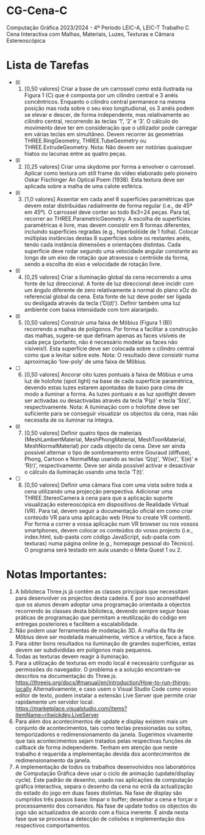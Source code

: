 # CG-Cena-C
Computação Gráfica
2023/2024 - 4º Período
LEIC-A, LEIC-T
Trabalho C
Cena Interactiva com Malhas, Materiais, Luzes, Texturas e Câmara Estereoscópica

# Lista de Tarefas
- [x] 1. [0,50 valores] Criar a base de um carrossel como está ilustrada na Figura 1 (C) que é composta
por um cilindro central e 3 anéis concêntricos. Enquanto o cilindro central permanece na mesma
posição mas roda sobre o seu eixo longitudional, os 3 anéis podem se elevar e descer, de forma
independente, mas relativamente ao cilindro central, recorrendo às teclas ‘1’, ‘2’ e ‘3’. O cálculo
do movimento deve ter em consideração que o utilizador pode carregar em várias teclas em
simultâneo. Devem recorrer às geometrias THREE.RingGeometry, THREE.TubeGeometry ou
THREE.ExtrudeGeometry.
Nota: Não devem ser notórias quaisquer hiatos ou lacunas entre as quatro peças.
- [x] 2. [0,25 valores] Criar uma skydome por forma a envolver o carrossel. Aplicar como textura um still
frame do vídeo elaborado pelo pioneiro Oskar Fischinger An Optical Poem (1938). Esta textura
deve ser aplicada sobre a malha de uma calote esférica.
- [x] 3. [1,0 valores] Assentar em cada anel 8 superfícies paramétricas que devem estar distribuídas
radialmente de forma regular (i.e., de 45º em 45º). O carrossel deve conter ao todo 8x3=24
peças. Para tal, recorrer ao THREE.ParametricGeometry. A escolha de superfícies paramétricas é
livre, mas devem consistir em 8 formas diferentes, incluindo superfícies regradas (e.g.,
hiperbolóide de 1 folha). Colocar múltiplas instâncias destas 8 superfícies sobre os restantes
anéis, tendo cada instância dimensões e orientações distintas. Cada superfície deve rodar
segundo uma velocidade angular constante ao longo de um eixo de rotação que atravessa o
centróide da forma, sendo a escolha do eixo e velocidade de rotação livre.
- [x] 4. [0,25 valores] Criar a iluminação global da cena recorrendo a uma fonte de luz direccional. A
fonte de luz direccional deve incidir com um ângulo diferente de zero relativamente à normal do
plano xOz do referencial global da cena. Esta fonte de luz deve poder ser ligada ou desligada
através da tecla (‘D(d)’). Definir também uma luz ambiente com baixa intensidade com tom
alaranjado.
- [x] 5. [0,50 valores] Construir uma faixa de Möbius (Figura 1 (B)) recorrendo a malhas de polígonos.
Por forma a facilitar a construção das malhas, sugere-se que definam apenas as faces visíveis de
cada peça (portanto, não é necessário modelar as faces não visíveis!). Esta superfície deve ser
colocada sobre o cilindro central como que a levitar sobre este.
Nota: O resultado deve consistir numa aproximação ‘low-poly’ de uma faixa de Möbius.
- [ ] 6. [0,50 valores] Ancorar oito luzes pontuais à faixa de Möbius e uma luz de holofote (spot light)
na base de cada superfície paramétrica, devendo estas luzes estarem apontadas de baixo para
cima de modo a iluminar a forma. As luzes pontuais e as luz spotlight devem ser activadas ou
desactivadas através da tecla ‘P(p)’ e tecla ‘S(s)’, respectivamente.
Nota: A iluminação com o holofote deve ser suficiente para se conseguir visualizar os
objectos da cena, mas não necessita de os iluminar na íntegra.
- [x] 7. [0,50 valores] Definir quatro tipos de materiais (MeshLambertMaterial, MeshPhongMaterial,
MeshToonMaterial, MeshNormalMaterial) por cada objecto da cena. Deve ser ainda possível
alternar o tipo de sombreamento entre Gouraud (diffuse), Phong, Cartoon e NormalMap usando 
as teclas ‘Q(q)’, ‘W(w)’, ‘E(e)’ e ‘R(r)’, respectivamente. Deve ser ainda possível activar e
desactivar o cálculo da iluminação usando uma tecla ‘T(t)’.
- [ ] 8. [0,50 valores] Definir uma câmara fixa com uma vista sobre toda a cena utilizando uma
projecção perspectiva. Adicionar uma THREE.StereoCamera à cena para que a aplicação suporte
visualização estereoscópica em dispositivos de Realidade Virtual (VR). Para tal, devem seguir a
documentação oficial em como criar conteúdo VR para uma aplicação web (How to create VR
content). Por forma a correr a vossa aplicação num VR browser ou nos vossos smartphones,
devem colocar os conteúdos do vosso projecto (i.e., index.html, sub-pasta com código
JavaScript, sub-pasta com texturas) numa página online (e.g., homepage pessoal do Técnico). O
programa será testado em aula usando o Meta Quest 1 ou 2.
# Notas Importantes:
1. A biblioteca Three.js já contém as classes principais que necessitam para desenvolver os
projectos desta cadeira. É por isso aconselhável que os alunos devam adoptar uma
programação orientada a objectos recorrendo às classes desta biblioteca, devendo sempre
seguir boas práticas de programação que permitam a reutilização do código em entregas
posteriores e facilitem a escalabilidade.
2. Não podem usar ferramentas de modelação 3D. A malha da fita de Möbius deve ser
modelada manualmente, vértice a vértice, face a face.
3. Para obter bons resultados na iluminação de grandes superfícies, estas devem ser
subdivididas em polígonos mais pequenos.
4. Todas as texturas devem reagir à iluminação.
5. Para a utilização de texturas em modo local é necessário configurar as permissões do
navegador. O problema e a solução encontram-se descritos na documentação do Three.js.
https://threejs.org/docs/#manual/en/introduction/How-to-run-things-locally
Alternativamente, e caso usem o Visual Studio Code como vosso editor de texto, podem
instalar a extensão Live Server que permite criar rapidamente um servidor local:
https://marketplace.visualstudio.com/items?itemName=ritwickdey.LiveServer
6. Para além dos acontecimentos de update e display existem mais um conjunto de
acontecimentos, tais como teclas pressionadas ou soltas, temporizadores e
redimensionamento da janela. Sugerimos vivamente que tais acontecimentos sejam tratados
pelas respectivas funções de callback de forma independente. Tenham em atenção que
neste trabalho é requerida a implementação devida dos acontecimentos de
redimensionamento da janela.
7. A implementação de todos os trabalhos desenvolvidos nos laboratórios de Computação
Gráfica deve usar o ciclo de animação (update/display cycle). Este padrão de desenho, usado
nas aplicações de computação gráfica interactiva, separa o desenho da cena no ecrã da
actualização do estado do jogo em duas fases distintas. Na fase de display são cumpridos três
passos base: limpar o buffer; desenhar a cena e forçar o processamento dos comandos. Na
fase de update todos os objectos do jogo são actualizados de acordo com a física inerente. É
ainda nesta fase que se processa a detecção de colisões e implementação dos respectivos
comportamentos.